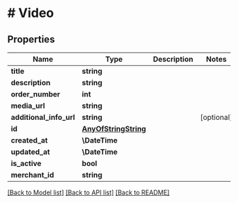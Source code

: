 # # Video

## Properties

Name | Type | Description | Notes
------------ | ------------- | ------------- | -------------
**title** | **string** |  |
**description** | **string** |  |
**order_number** | **int** |  |
**media_url** | **string** |  |
**additional_info_url** | **string** |  | [optional]
**id** | [**AnyOfStringString**](AnyOfStringString.md) |  |
**created_at** | **\DateTime** |  |
**updated_at** | **\DateTime** |  |
**is_active** | **bool** |  |
**merchant_id** | **string** |  |

[[Back to Model list]](../../README.md#models) [[Back to API list]](../../README.md#endpoints) [[Back to README]](../../README.md)
